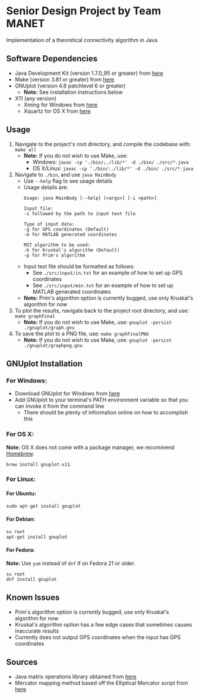 Senior Design Project by Team MANET
===================================
Implementation of a theoretical connectivity algorithm in Java

Software Dependencies
---------------------
* Java Development Kit (version 1.7.0_95 or greater) from [here](http://www.oracle.com/technetwork/java/javase/downloads/jdk8-downloads-2133151.html)
* Make (version 3.81 or greater) from [here](https://www.gnu.org/software/make/)
* GNUplot (version 4.6 patchlevel 6 or greater)
	* **Note:** See installation instructions below
* X11 (any version)
	* Xming for Windows from [here](https://sourceforge.net/projects/xming/)
	* Xquartz for OS X from [here](http://www.xquartz.org/)

Usage
-----
1. Navigate to the project's root directory, and compile the codebase with: `make all`
	* **Note:** If you do not wish to use Make, use:
		* Windows: `javac -cp './bin/;./lib/*' -d ./bin/ ./src/*.java`
		* OS X/Linux: `javac -cp './bin/:./lib/*' -d ./bin/ ./src/*.java`
2. Navigate to `./bin`, and use `java MainBody`
	* Use `--help` flag to see usage details
	* Usage details are:
		```
		Usage: java MainBody [--help] [<args>] [-i <path>]

		Input file:
		-i followed by the path to input text file

		Type of input data:
		-g for GPS coordinates (Default)
		-m for MATLAB generated coordinates

		MST algorithm to be used:
		-k for Kruskal's algorithm (Default)
		-p for Prim's algorithm
		```
	* Input text file should be formatted as follows:
		* See `./src/input/in.txt` for an example of how to set up GPS coordinates
		* See `./src/input/min.txt` for an example of how to set up MATLAB generated coordinates
	* **Note:** Prim's algorithm option is currently bugged, use only Kruskal's algorithm for now
3. To plot the results, navigate back to the project root directory, and use: `make graphFinal`
	* **Note:** If you do not wish to use Make, use: `gnuplot -persist ./gnuplot/graph.gnu`
4. To save the plot to a PNG file, use: `make graphFinalPNG`
	* **Note:** If you do not wish to use Make, use: `gnuplot -persist ./gnuplot/graphpng.gnu`

GNUplot Installation
--------------------
### For Windows:
* Download GNUplot for Windows from [here](https://sourceforge.net/projects/gnuplot/files/gnuplot/)
* Add GNUplot to your terminal's PATH environment variable so that you can invoke it from the command line
	* There should be plenty of information online on how to accomplish this

### For OS X:
**Note:** OS X does not come with a package manager, we recommend [Homebrew](http://brew.sh/).
```
brew install gnuplot-x11
```

### For Linux:
#### For Ubuntu:
```
sudo apt-get install gnuplot
```

#### For Debian:
```
su root
apt-get install gnuplot
```

#### For Fedora:
**Note:** Use `yum` instead of `dnf` if on Fedora 21 or older.
```
su root
dnf install gnuplot
```

Known Issues
------------
* Prim's algorithm option is currently bugged, use only Kruskal's algorithm for now
* Kruskal's algorithm option has a few edge cases that sometimes causes inaccurate results
* Currently does not output GPS coordinates when the input has GPS coordinates

Sources
-------
* Java matrix operations library obtained from [here](http://math.nist.gov/javanumerics/jama/)
* Mercator mapping method based off the Elliptical Mercator script from [here](http://wiki.openstreetmap.org/wiki/Mercator#Elliptical_Mercator)

